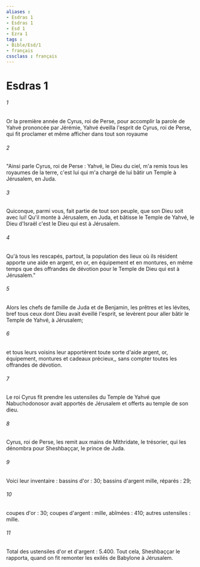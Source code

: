 ```yaml
---
aliases : 
- Esdras 1
- Esdras 1
- Esd 1
- Ezra 1
tags : 
- Bible/Esd/1
- français
cssclass : français
---
```


# Esdras 1

###### 1
Or la première année de Cyrus, roi de Perse, pour accomplir la parole de Yahvé prononcée par Jérémie, Yahvé éveilla l'esprit de Cyrus, roi de Perse, qui fit proclamer et même afficher dans tout son royaume
###### 2
"Ainsi parle Cyrus, roi de Perse : Yahvé, le Dieu du ciel, m'a remis tous les royaumes de la terre, c'est lui qui m'a chargé de lui bâtir un Temple à Jérusalem, en Juda.
###### 3
Quiconque, parmi vous, fait partie de tout son peuple, que son Dieu soit avec lui! Qu'il monte à Jérusalem, en Juda, et bâtisse le Temple de Yahvé, le Dieu d'Israël c'est le Dieu qui est à Jérusalem.
###### 4
Qu'à tous les rescapés, partout, la population des lieux où ils résident apporte une aide en argent, en or, en équipement et en montures, en même temps que des offrandes de dévotion pour le Temple de Dieu qui est à Jérusalem."
###### 5
Alors les chefs de famille de Juda et de Benjamin, les prêtres et les lévites, bref tous ceux dont Dieu avait éveillé l'esprit, se levèrent pour aller bâtir le Temple de Yahvé, à Jérusalem;
###### 6
et tous leurs voisins leur apportèrent toute sorte d'aide argent, or, équipement, montures et cadeaux précieux,, sans compter toutes les offrandes de dévotion.
###### 7
Le roi Cyrus fit prendre les ustensiles du Temple de Yahvé que Nabuchodonosor avait apportés de Jérusalem et offerts au temple de son dieu.
###### 8
Cyrus, roi de Perse, les remit aux mains de Mithridate, le trésorier, qui les dénombra pour Sheshbaççar, le prince de Juda.
###### 9
Voici leur inventaire : bassins d'or : 30; bassins d'argent mille, réparés : 29;
###### 10
coupes d'or : 30; coupes d'argent : mille, abîmées : 410; autres ustensiles : mille.
###### 11
Total des ustensiles d'or et d'argent : 5.400. Tout cela, Sheshbaççar le rapporta, quand on fit remonter les exilés de Babylone à Jérusalem.
